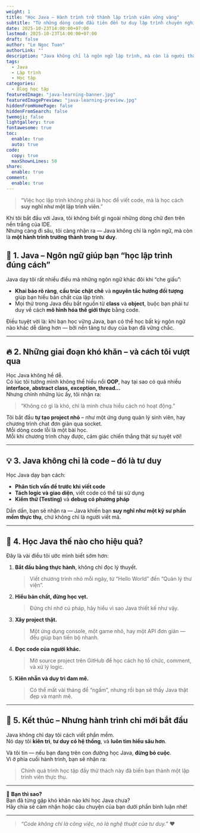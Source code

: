 ```yaml
---
weight: 1
title: "Học Java – Hành trình trở thành lập trình viên vững vàng"
subtitle: "Từ những dòng code đầu tiên đến tư duy lập trình chuyên nghiệp"
date: 2025-10-23T14:00:00+07:00
lastmod: 2025-10-23T14:00:00+07:00
draft: false
author: "Le Ngoc Tuan"
authorLink: ""
description: "Java không chỉ là ngôn ngữ lập trình, mà còn là người thầy dạy bạn kiên nhẫn, tư duy logic và đam mê học hỏi."
tags:
  - Java
  - Lập trình
  - Học tập
categories:
  - Blog học tập
featuredImage: "java-learning-banner.jpg"
featuredImagePreview: "java-learning-preview.jpg"
hiddenFromHomePage: false
hiddenFromSearch: false
twemoji: false
lightgallery: true
fontawesome: true
toc:
  enable: true
  auto: true
code:
  copy: true
  maxShownLines: 50
share:
  enable: true
comment:
  enable: true
---
```


> “Việc học lập trình không phải là học để viết code, mà là học cách **suy nghĩ như một lập trình viên**.”  

Khi tôi bắt đầu với Java, tôi không biết gì ngoài những dòng chữ đen trên nền trắng của IDE.  
Nhưng càng đi sâu, tôi càng nhận ra — Java không chỉ là ngôn ngữ, mà còn là **một hành trình trưởng thành trong tư duy**.

<!--more-->

## 🌱 1. Java – Ngôn ngữ giúp bạn “học lập trình đúng cách”

Java dạy tôi rất nhiều điều mà những ngôn ngữ khác đôi khi “che giấu”:  
- **Khai báo rõ ràng**, **cấu trúc chặt chẽ** và **nguyên tắc hướng đối tượng** giúp bạn hiểu bản chất của lập trình.  
- Mọi thứ trong Java đều bắt nguồn từ **class** và **object**, buộc bạn phải tư duy về cách **mô hình hóa thế giới thực** bằng code.  

Điều tuyệt vời là: khi bạn học vững Java, bạn có thể học bất kỳ ngôn ngữ nào khác dễ dàng hơn — bởi nền tảng tư duy của bạn đã vững chắc.

---

## 🔥 2. Những giai đoạn khó khăn – và cách tôi vượt qua

Học Java không hề dễ.  
Có lúc tôi tưởng mình không thể hiểu nổi **OOP**, hay tại sao có quá nhiều **interface, abstract class, exception, thread...**  
Nhưng chính những lúc ấy, tôi nhận ra:  
> “Không có gì là khó, chỉ là mình chưa hiểu cách nó hoạt động.”

Tôi bắt đầu **tự tạo project nhỏ** – như một ứng dụng quản lý sinh viên, hay chương trình chat đơn giản qua socket.  
Mỗi dòng code lỗi là một bài học.  
Mỗi khi chương trình chạy được, cảm giác chiến thắng thật sự tuyệt vời!

---

## 💡 3. Java không chỉ là code – đó là tư duy

Học Java dạy bạn cách:  
- **Phân tích vấn đề trước khi viết code**  
- **Tách logic và giao diện**, viết code có thể tái sử dụng  
- **Kiểm thử (Testing)** và **debug có phương pháp**  

Dần dần, bạn sẽ nhận ra — Java khiến bạn **suy nghĩ như một kỹ sư phần mềm thực thụ**, chứ không chỉ là người viết mã.

---

## 🚀 4. Học Java thế nào cho hiệu quả?

Đây là vài điều tôi ước mình biết sớm hơn:

1. **Bắt đầu bằng thực hành**, không chỉ đọc lý thuyết.  
   > Viết chương trình nhỏ mỗi ngày, từ “Hello World” đến “Quản lý thư viện”.

2. **Hiểu bản chất, đừng học vẹt.**  
   > Đừng chỉ nhớ cú pháp, hãy hiểu vì sao Java thiết kế như vậy.

3. **Xây project thật.**  
   > Một ứng dụng console, một game nhỏ, hay một API đơn giản — đều giúp bạn tiến bộ nhanh.

4. **Đọc code của người khác.**  
   > Mở source project trên GitHub để học cách họ tổ chức, comment, và xử lý logic.

5. **Kiên nhẫn và duy trì đam mê.**  
   > Có thể mất vài tháng để “ngấm”, nhưng rồi bạn sẽ thấy Java thật đẹp và mạnh mẽ.

---

## 🌈 5. Kết thúc – Nhưng hành trình chỉ mới bắt đầu

Java không chỉ dạy tôi cách viết phần mềm.  
Nó dạy tôi **kiên trì**, **tư duy có hệ thống**, và **luôn tìm hiểu sâu hơn**.

Và tôi tin — nếu bạn đang trên con đường học Java, **đừng bỏ cuộc**.  
Vì ở phía cuối hành trình, bạn sẽ nhận ra:  
> Chính quá trình học tập đầy thử thách này đã biến bạn thành một lập trình viên thực thụ.

---

💬 **Bạn thì sao?**  
Bạn đã từng gặp khó khăn nào khi học Java chưa?  
Hãy chia sẻ cảm nhận hoặc câu chuyện của bạn dưới phần bình luận nhé!

---

> _“Code không chỉ là công việc, nó là nghệ thuật của tư duy.”_ ❤️